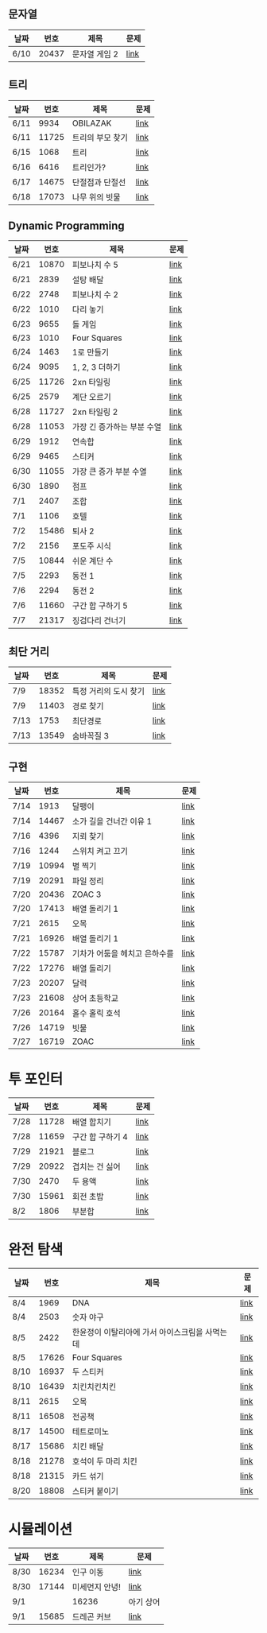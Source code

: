 ## 문자열
|날짜|번호|제목|문제|
|---|---|---|---|
|6/10|20437|문자열 게임 2|[link](https://www.acmicpc.net/problem/20437)|

## 트리
|날짜|번호|제목|문제|
|---|---|---|---|
|6/11|9934|OBILAZAK|[link](https://www.acmicpc.net/problem/9934)|
|6/11|11725|트리의 부모 찾기|[link](https://www.acmicpc.net/problem/11725)|
|6/15|1068|트리|[link](https://www.acmicpc.net/problem/2168)|
|6/16|6416|트리인가?|[link](https://www.acmicpc.net/problem/6416)|
|6/17|14675|단절점과 단절선|[link](https://www.acmicpc.net/problem/14675)|
|6/18|17073|나무 위의 빗물|[link](https://www.acmicpc.net/problem/17073)|

## Dynamic Programming
|날짜|번호|제목|문제|
|---|---|---|---|
|6/21|10870|피보나치 수 5|[link](https://www.acmicpc.net/problem/10870)|
|6/21|2839|설탕 배달|[link](https://www.acmicpc.net/problem/2839)|
|6/22|2748|피보나치 수 2|[link](https://www.acmicpc.net/problem/2748)|
|6/22|1010|다리 놓기|[link](https://www.acmicpc.net/problem/1010)|
|6/23|9655|돌 게임|[link](https://www.acmicpc.net/problem/9655)|
|6/23|1010|Four Squares|[link](https://www.acmicpc.net/problem/17626)|
|6/24|1463|1로 만들기|[link](https://www.acmicpc.net/problem/1463)|
|6/24|9095|1, 2, 3 더하기|[link](https://www.acmicpc.net/problem/9095)|
|6/25|11726|2xn 타일링|[link](https://www.acmicpc.net/problem/11726)|
|6/25|2579|계단 오르기|[link](https://www.acmicpc.net/problem/2579)|
|6/28|11727|2xn 타일링 2|[link](https://www.acmicpc.net/problem/11727)|
|6/28|11053|가장 긴 증가하는 부분 수열|[link](https://www.acmicpc.net/problem/11053)|
|6/29|1912|연속합|[link](https://www.acmicpc.net/problem/1912)|
|6/29|9465|스티커|[link](https://www.acmicpc.net/problem/9465)|
|6/30|11055|가장 큰 증가 부분 수열|[link](https://www.acmicpc.net/problem/11055)|
|6/30|1890|점프|[link](https://www.acmicpc.net/problem/1890)|
|7/1|2407|조합|[link](https://www.acmicpc.net/problem/2407)|
|7/1|1106|호텔|[link](https://www.acmicpc.net/problem/1106)|
|7/2|15486|퇴사 2|[link](https://www.acmicpc.net/problem/15486)|
|7/2|2156|포도주 시식|[link](https://www.acmicpc.net/problem/2156)|
|7/5|10844|쉬운 계단 수|[link](https://www.acmicpc.net/problem/10844)|
|7/5|2293|동전 1|[link](https://www.acmicpc.net/problem/2293)|
|7/6|2294|동전 2|[link](https://www.acmicpc.net/problem/2294)|
|7/6|11660|구간 합 구하기 5|[link](https://www.acmicpc.net/problem/11660)|
|7/7|21317|징검다리 건너기|[link](https://www.acmicpc.net/problem/21317)|

## 최단 거리
|날짜|번호|제목|문제|
|---|---|---|---|
|7/9|18352|특정 거리의 도시 찾기|[link](https://www.acmicpc.net/problem/18352)|
|7/9|11403|경로 찾기|[link](https://www.acmicpc.net/problem/11403)|
|7/13|1753|최단경로|[link](https://www.acmicpc.net/problem/1753)|
|7/13|13549|숨바꼭질 3|[link](https://www.acmicpc.net/problem/13549)|

## 구현
|날짜|번호|제목|문제|
|---|---|---|---|
|7/14|1913|달팽이|[link](https://www.acmicpc.net/problem/1913)|
|7/14|14467|소가 길을 건너간 이유 1|[link](https://www.acmicpc.net/problem/14467)|
|7/16|4396|지뢰 찾기|[link](https://www.acmicpc.net/problem/4396)|
|7/16|1244|스위치 켜고 끄기|[link](https://www.acmicpc.net/problem/1244)|
|7/19|10994|별 찍기|[link](https://www.acmicpc.net/problem/10994)|
|7/19|20291|파일 정리|[link](https://www.acmicpc.net/problem/20291)|
|7/20|20436|ZOAC 3|[link](https://www.acmicpc.net/problem/20436)|
|7/20|17413|배열 돌리기 1|[link](https://www.acmicpc.net/problem/17413)|
|7/21|2615|오목|[link](https://www.acmicpc.net/problem/2615)|
|7/21|16926|배열 돌리기 1|[link](https://www.acmicpc.net/problem/16926)|
|7/22|15787|기차가 어둠을 헤치고 은하수를|[link](https://www.acmicpc.net/problem/15787)|
|7/22|17276|배열 돌리기|[link](https://www.acmicpc.net/problem/17276)|
|7/23|20207|달력|[link](https://www.acmicpc.net/problem/20207)|
|7/23|21608|상어 초등학교|[link](https://www.acmicpc.net/problem/21608)|
|7/26|20164|홀수 홀릭 호석|[link](https://www.acmicpc.net/problem/20164)|
|7/26|14719|빗물|[link](https://www.acmicpc.net/problem/14719)|
|7/27|16719|ZOAC|[link](https://www.acmicpc.net/problem/16719)|

# 투 포인터
|날짜|번호|제목|문제|
|---|---|---|---|
|7/28|11728|배열 합치기|[link](https://www.acmicpc.net/problem/11728)|
|7/28|11659|구간 합 구하기 4|[link](https://www.acmicpc.net/problem/11659)|
|7/29|21921|블로그|[link](https://www.acmicpc.net/problem/21921)|
|7/29|20922|겹치는 건 싫어|[link](https://www.acmicpc.net/problem/20922)|
|7/30|2470|두 용액|[link](https://www.acmicpc.net/problem/2470)|
|7/30|15961|회전 초밥|[link](https://www.acmicpc.net/problem/15961)|
|8/2|1806|부분합|[link](https://www.acmicpc.net/problem/1806)|

# 완전 탐색
|날짜|번호|제목|문제|
|---|---|---|---|
|8/4|1969|DNA|[link](https://www.acmicpc.net/problem/1969)|
|8/4|2503|숫자 야구|[link](https://www.acmicpc.net/problem/2503)|
|8/5|2422|한윤정이 이탈리아에 가서 아이스크림을 사먹는데|[link](https://www.acmicpc.net/problem/2422)|
|8/5|17626|Four Squares|[link](https://www.acmicpc.net/problem/17626)|
|8/10|16937|두 스티커|[link](https://www.acmicpc.net/problem/16937)|
|8/10|16439|치킨치킨치킨|[link](https://www.acmicpc.net/problem/16439)|
|8/11|2615|오목|[link](https://www.acmicpc.net/problem/2615)|
|8/11|16508|전공책|[link](https://www.acmicpc.net/problem/16508)|
|8/17|14500|테트로미노|[link](https://www.acmicpc.net/problem/14500)|
|8/17|15686|치킨 배달|[link](https://www.acmicpc.net/problem/15686)|
|8/18|21278|호석이 두 마리 치킨|[link](https://www.acmicpc.net/problem/21278)|
|8/18|21315|카드 섞기|[link](https://www.acmicpc.net/problem/21315)|
|8/20|18808|스티커 붙이기|[link](https://www.acmicpc.net/problem/18808)|

# 시뮬레이션
|날짜|번호|제목|문제|
|---|---|---|---|
|8/30|16234|인구 이동|[link](https://www.acmicpc.net/problem/16234)|
|8/30|17144|미세먼지 안녕!|[link](https://www.acmicpc.net/problem/17144)|
|9/1||16236|아기 상어|[link](https://www.acmicpc.net/problem/16236)|
|9/1|15685|드레곤 커브|[link](https://www.acmicpc.net/problem/15685)|

